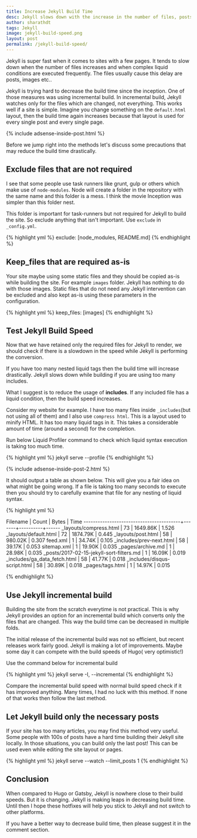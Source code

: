 ```yaml
---
title: Increase Jekyll Build Time
desc: Jekyll slows down with the increase in the number of files, posts, images etc.. I will be discussing incremental build, keep files and exclude options here. Learn how to decrease Jekyll build time using these methods.
author: sharathdt
tags: Jekyll
image: jekyll-build-speed.png
layout: post
permalink: /jekyll-build-speed/
---
```


Jekyll is super fast when it comes to sites with a few pages. It tends to slow down when the number of files increases and when complex liquid conditions are executed frequently. The files usually cause this delay are posts, images etc.. 

Jekyll is trying hard to decrease the build time since the inception. One of those measures was using incremental build. In incremental build, Jekyll watches only for the files which are changed, not everything. This works well if a site is simple. Imagine you change something on the ``default.html`` layout, then the build time again increases because that layout is used for every single post and every single page.

{% include adsense-inside-post.html %}

Before we jump right into the methods let's discuss some precautions that may reduce the build time drastically.

## Exclude files that are not required
I see that some people use task runners like grunt, gulp or others which make use of ``node-modules``. Node will create a folder in the repository with the same name and this folder is a mess. I think the movie Inception was simpler than this folder nest.

This folder is important for task-runners but not required for Jekyll to build the site. So exclude anything that isn't important. Use ``exclude`` in ``_config.yml``.

{% highlight yml %}
exclude: [node_modules, README.md]
{% endhighlight %}


## Keep_files that are required as-is
Your site maybe using some static files and they should be copied as-is while building the site. For example ``images`` folder. Jekyll has nothing to do with those images. Static files that do not need any Jekyll intervention can be excluded and also kept as-is using these parameters in the configuration.


{% highlight yml %}
keep_files: [images]
{% endhighlight %}

## Test Jekyll Build Speed


Now that we have retained only the required files for Jekyll to render, we should check if there is a slowdown in the speed while Jekyll is performing the conversion.

If you have too many nested liquid tags then the build time will increase drastically. Jekyll slows down while building if you are using too many includes.

What I suggest is to reduce the usage of **includes**. If any included file has a liquid condition, then the build speed increases.

Consider my website for example. I have too many files inside ``_includes``(but not using all of them) and I also use ``compress html``. This is a layout used to minify HTML. It has too many liquid tags in it. This takes a considerable amount of time (around a second) for the completion.

Run below Liquid Profiler command to check which liquid syntax execution is taking too much time.

{% highlight yml %}
jekyll serve --profile
{% endhighlight %}

{% include adsense-inside-post-2.html %}

It should output a table as shown below. This will give you a fair idea on what might be going wrong. If a file is taking too many seconds to execute then you should try to carefully examine that file for any nesting of liquid syntax.

{% highlight yml %}

Filename                                 | Count |    Bytes |  Time
-----------------------------------------+-------+----------+------
_layouts/compress.html                   |    73 | 1649.86K | 1.526
_layouts/default.html                    |    72 | 1874.79K | 0.445
_layouts/post.html                       |    58 |  980.02K | 0.307
feed.xml                                 |     1 |   34.74K | 0.105
_includes/prev-next.html                 |    58 |   39.17K | 0.053
sitemap.xml                              |     1 |   19.90K | 0.035
_pages/archive.md                        |     1 |   28.98K | 0.035
_posts/2017-02-15-jekyll-sort-filters.md |     1 |   16.09K | 0.019
_includes/ga_data_fetch.html             |    58 |   41.77K | 0.018
_includes/disqus-script.html             |    58 |   30.89K | 0.018
_pages/tags.html                         |     1 |   14.97K | 0.015

{% endhighlight %}



## Use Jekyll incremental build
Building the site from the scratch everytime is not practical. This is why Jekyll provides an option for an incremental build which converts only the files that are changed. This way the build time can be decreased in multiple folds.

The initial release of the incremental build was not so efficient, but recent releases work fairly good. Jekyll is making a lot of improvements. Maybe some day it can compete with the build speeds of Hugo( very optimistic!)

Use the command below for incremental build

{% highlight yml %}
jekyll serve -I, --incremental
{% endhighlight %}


Compare the incremental build speed with normal build speed check if it has improved anything. Many times, I had no luck with this method. If none of that works then follow the last method.

## Let Jekyll build only the necessary posts
If your site has too many articles, you may find this method very useful. Some people with 100s of posts have a hard time building their Jekyll site locally. In those situations, you can build only the last post! This can be used even while editing the site layout or pages.


{% highlight yml %}
jekyll serve --watch --limit_posts 1
{% endhighlight %}


## Conclusion
When compared to Hugo or Gatsby, Jekyll is nowhere close to their build speeds. But it is changing. Jekyll is making leaps in decreasing build time. Until then I hope these hotfixes will help you stick to Jekyll and not switch to other platforms.

If you have a better way to decrease build time, then please suggest it in the comment section.